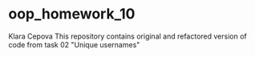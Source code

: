 # oop_homework_10
Klara Cepova
This repository contains original and refactored version of code from task 02 "Unique usernames"
